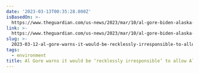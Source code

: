 ```yaml
---
date: '2023-03-13T00:35:28.000Z'
isBasedOn: >-
  https://www.theguardian.com/us-news/2023/mar/10/al-gore-biden-alaska-oil-drilling-willow-development?CMP=twt_a-environment_b-gdneco
link: >-
  https://www.theguardian.com/us-news/2023/mar/10/al-gore-biden-alaska-oil-drilling-willow-development?CMP=twt_a-environment_b-gdneco
slug: >-
  2023-03-12-al-gore-warns-it-would-be-recklessly-irresponsible-to-allow-alaska-oil-dr
tags:
  - environment
title: Al Gore warns it would be ‘recklessly irresponsible’ to allow Alaska oil dr
---
```



